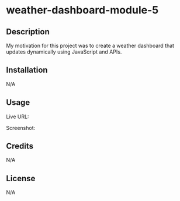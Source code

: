 # weather-dashboard-module-5

## Description

My motivation for this project was to create a weather dashboard that updates dynamically using JavaScript and APIs.

## Installation

N/A

## Usage

Live URL:

Screenshot:

## Credits

N/A

## License

N/A